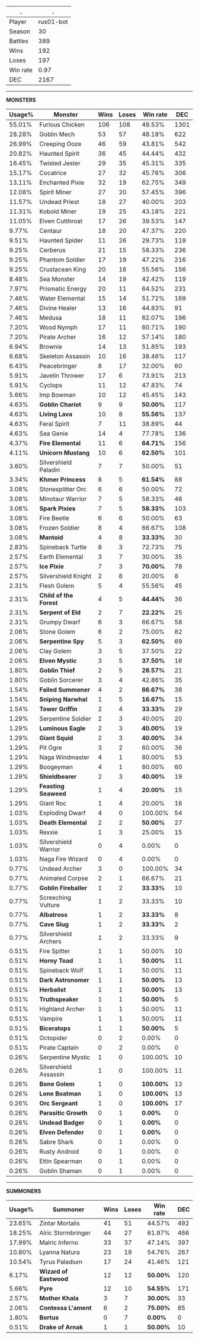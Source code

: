 .|.
|-|-
Player|rus01-bot
Season|30
Battles|389
Wins|192
Loses|197
Win rate|0.97
DEC|2167

---
**MONSTERS**

Usage%|Monster|Wins|Loses|Win rate|DEC|
-|-|-|-|-|-|
55.01%|Furious Chicken|106|108|49.53%|1301|
28.28%|Goblin Mech|53|57|48.18%|622|
26.99%|Creeping Ooze|46|59|43.81%|542|
20.82%|Haunted Spirit|36|45|44.44%|432|
16.45%|Twisted Jester|29|35|45.31%|335|
15.17%|Cocatrice|27|32|45.76%|306|
13.11%|Enchanted Pixie|32|19|62.75%|349|
12.08%|Spirit Miner|27|20|57.45%|396|
11.57%|Undead Priest|18|27|40.00%|203|
11.31%|Kobold Miner|19|25|43.18%|221|
11.05%|Elven Cutthroat|17|26|39.53%|147|
9.77%|Centaur|18|20|47.37%|220|
9.51%|Haunted Spider|11|26|29.73%|119|
9.25%|Cerberus|21|15|58.33%|236|
9.25%|Phantom Soldier|17|19|47.22%|216|
9.25%|Crustacean King|20|16|55.56%|156|
8.48%|Sea Monster|14|19|42.42%|119|
7.97%|Prismatic Energy|20|11|64.52%|231|
7.46%|Water Elemental|15|14|51.72%|169|
7.46%|Divine Healer|13|16|44.83%|91|
7.46%|Medusa|18|11|62.07%|196|
7.20%|Wood Nymph|17|11|60.71%|190|
7.20%|Pirate Archer|16|12|57.14%|180|
6.94%|Brownie|14|13|51.85%|193|
6.68%|Skeleton Assassin|10|16|38.46%|117|
6.43%|Peacebringer|8|17|32.00%|60|
5.91%|Javelin Thrower|17|6|73.91%|213|
5.91%|Cyclops|11|12|47.83%|74|
5.66%|Imp Bowman|10|12|45.45%|143|
4.63%|**Goblin Chariot**|9|9|**50.00%**|117|
4.63%|**Living Lava**|10|8|**55.56%**|137|
4.63%|Feral Spirit|7|11|38.89%|44|
4.63%|Sea Genie|14|4|77.78%|136|
4.37%|**Fire Elemental**|11|6|**64.71%**|156|
4.11%|**Unicorn Mustang**|10|6|**62.50%**|101|
3.60%|Silvershield Paladin|7|7|50.00%|51|
3.34%|**Khmer Princess**|8|5|**61.54%**|88|
3.08%|Stonesplitter Orc|6|6|50.00%|72|
3.08%|Minotaur Warrior|7|5|58.33%|46|
3.08%|**Spark Pixies**|7|5|**58.33%**|103|
3.08%|Fire Beetle|6|6|50.00%|63|
3.08%|Frozen Soldier|8|4|66.67%|108|
3.08%|**Mantoid**|4|8|**33.33%**|30|
2.83%|Spineback Turtle|8|3|72.73%|75|
2.57%|Earth Elemental|3|7|30.00%|35|
2.57%|**Ice Pixie**|7|3|**70.00%**|78|
2.57%|Silvershield Knight|2|8|20.00%|8|
2.31%|Flesh Golem|5|4|55.56%|45|
2.31%|**Child of the Forest**|4|5|**44.44%**|36|
2.31%|**Serpent of Eld**|2|7|**22.22%**|25|
2.31%|Grumpy Dwarf|6|3|66.67%|58|
2.06%|Stone Golem|6|2|75.00%|82|
2.06%|**Serpentine Spy**|5|3|**62.50%**|69|
2.06%|Clay Golem|3|5|37.50%|22|
2.06%|**Elven Mystic**|3|5|**37.50%**|16|
1.80%|**Goblin Thief**|2|5|**28.57%**|21|
1.80%|Goblin Sorcerer|3|4|42.86%|35|
1.54%|**Failed Summoner**|4|2|**66.67%**|38|
1.54%|**Sniping Narwhal**|1|5|**16.67%**|15|
1.54%|**Tower Griffin**|2|4|**33.33%**|29|
1.29%|Serpentine Soldier|2|3|40.00%|20|
1.29%|**Luminous Eagle**|2|3|**40.00%**|19|
1.29%|**Giant Squid**|2|3|**40.00%**|34|
1.29%|Pit Ogre|3|2|60.00%|36|
1.29%|Naga Windmaster|4|1|80.00%|53|
1.29%|Boogeyman|4|1|80.00%|60|
1.29%|**Shieldbearer**|2|3|**40.00%**|19|
1.29%|**Feasting Seaweed**|1|4|**20.00%**|15|
1.29%|Giant Roc|1|4|20.00%|16|
1.03%|Exploding Dwarf|4|0|100.00%|54|
1.03%|**Death Elemental**|2|2|**50.00%**|27|
1.03%|Rexxie|1|3|25.00%|15|
1.03%|Silvershield Warrior|0|4|0.00%|0|
1.03%|Naga Fire Wizard|0|4|0.00%|0|
0.77%|Undead Archer|3|0|100.00%|34|
0.77%|Animated Corpse|2|1|66.67%|21|
0.77%|**Goblin Fireballer**|1|2|**33.33%**|10|
0.77%|Screeching Vulture|1|2|33.33%|10|
0.77%|**Albatross**|1|2|**33.33%**|8|
0.77%|**Cave Slug**|1|2|**33.33%**|2|
0.77%|Silvershield Archers|1|2|33.33%|9|
0.51%|Fire Spitter|1|1|50.00%|10|
0.51%|**Horny Toad**|1|1|**50.00%**|11|
0.51%|Spineback Wolf|1|1|50.00%|11|
0.51%|**Dark Astronomer**|1|1|**50.00%**|13|
0.51%|**Herbalist**|1|1|**50.00%**|13|
0.51%|**Truthspeaker**|1|1|**50.00%**|5|
0.51%|Highland Archer|1|1|50.00%|11|
0.51%|Vampire|1|1|50.00%|11|
0.51%|**Biceratops**|1|1|**50.00%**|5|
0.51%|Octopider|0|2|0.00%|0|
0.51%|Pirate Captain|0|2|0.00%|0|
0.26%|Serpentine Mystic|1|0|100.00%|10|
0.26%|Silvershield Assassin|1|0|100.00%|11|
0.26%|**Bone Golem**|1|0|**100.00%**|13|
0.26%|**Lone Boatman**|1|0|**100.00%**|13|
0.26%|**Orc Sergeant**|1|0|**100.00%**|17|
0.26%|**Parasitic Growth**|0|1|**0.00%**|0|
0.26%|**Undead Badger**|0|1|**0.00%**|0|
0.26%|**Elven Defender**|0|1|**0.00%**|0|
0.26%|Sabre Shark|0|1|0.00%|0|
0.26%|Rusty Android|0|1|0.00%|0|
0.26%|Ettin Spearman|0|1|0.00%|0|
0.26%|Goblin Shaman|0|1|0.00%|0|

---
**SUMMONERS**

Usage%|Summoner|Wins|Loses|Win rate|DEC|
-|-|-|-|-|-|
23.65%|Zintar Mortalis|41|51|44.57%|492|
18.25%|Alric Stormbringer|44|27|61.97%|466|
17.99%|Malric Inferno|33|37|47.14%|397|
10.80%|Lyanna Natura|23|19|54.76%|267|
10.54%|Tyrus Paladium|17|24|41.46%|121|
6.17%|**Wizard of Eastwood**|12|12|**50.00%**|120|
5.66%|**Pyre**|12|10|**54.55%**|171|
2.57%|**Mother Khala**|3|7|**30.00%**|33|
2.06%|**Contessa L'ament**|6|2|**75.00%**|85|
1.80%|**Bortus**|0|7|**0.00%**|0|
0.51%|**Drake of Arnak**|1|1|**50.00%**|10|
